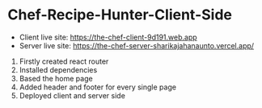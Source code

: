 # Chef-Recipe-Hunter-Client-Side

- Client live site: https://the-chef-client-9d191.web.app
- Server live site: https://the-chef-server-sharikajahanaunto.vercel.app/

1. Firstly created react router 
2. Installed dependencies
3. Based the home page
4. Added header and footer for every single page
5. Deployed client and server side 
